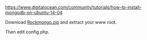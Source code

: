 
https://www.digitalocean.com/community/tutorials/how-to-install-mongodb-on-ubuntu-14-04

Download <a href="http://obullo.com/utils/rockmongo.zip">Rockmongo.zip</a> and extract your www root.

Then edit config.php.
